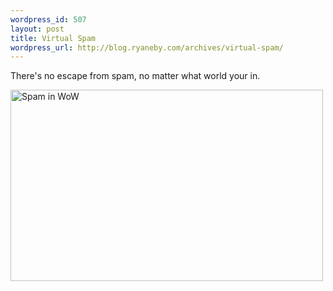 ```yaml
--- 
wordpress_id: 507
layout: post
title: Virtual Spam
wordpress_url: http://blog.ryaneby.com/archives/virtual-spam/
---
```

There's no escape from spam, no matter what world your in.

<a href="http://www.flickr.com/photos/ebyryan/460846316/" title="Photo Sharing"><img src="http://farm1.static.flickr.com/212/460846316_6a495f76c5.jpg" width="500" height="306" alt="Spam in WoW" /></a>
